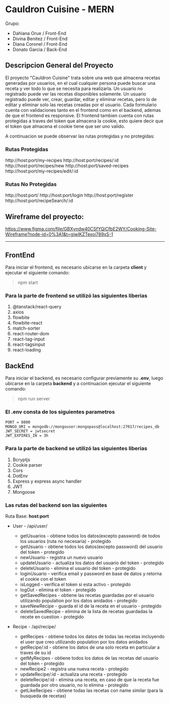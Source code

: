 # Cauldron Cuisine - MERN
Grupo:
- Dahiana Orue / Front-End
- Divina Benitez / Front-End
- Diana Coronel / Front-End 
- Donato Garcia / Back-End


## Descripcion General del Proyecto
El proyecto "Cauldron Cuisine" trata sobre una web que almacena recetas generadas por usuarios, en el cual cualquier persona puede buscar una receta y ver todo lo que se necesita para realizarla.
Un usuario no registrado puede ver las recetas disponibles solamente.
Un usuario registrado puede ver, crear, guardar, editar y eliminar recetas, pero lo de editar y eliminar solo las recetas creadas por el usuario.
Cada formulario cuenta con validaciones tanto en el frontend como en el backend, ademas de que el frontend es responsive.
El frontend tambien cuenta con rutas protegidas a traves del token que almacena la cookie, esto quiere decir que el token que almacena el cookie tiene que ser uno valido.

A continuacion se puede observar las rutas protegidas y no protegidas:

### Rutas Protegidas
http://host:port/my-recipes
http://host:port/recipes/:id
http://host:port/recipes/new
http://host:port/saved-recipes
http://host:port/my-recipes/edit/:id

### Rutas No Protegidas
http://host:port/
http://host:port/login
http://host:port/register
http://host:port/recipeSearch/:id

## Wireframe del proyecto:

https://www.figma.com/file/GBXyndw40CSfYQiCfbE2WY/Cooking-Site-Wireframe?node-id=0%3A1&t=giwIKZTexoi789xS-1


---------

## FrontEnd

Para iniciar el frontend, es necesario ubicarse en la carpeta **client** y ejecutar el siguiente comando:

> npm start

### Para la parte de frontend se utilizó las siguientes liberias
1. @tanstack/react-query
2. axios
3. flowbite
4. flowbite-react
5. match-sorter
6. react-router-dom
7. react-tag-input
8. react-tagsinput
9. react-loading



## BackEnd

Para iniciar el backend, es necesario configurar previamente su **.env**, luego ubicarse en la carpeta **backend** y a continuacion ejecutar el siguiente comando:

> npm run server

### El **.env** consta de los siguientes parametros

```
PORT = 8000
MONGO_URI = mongodb://mongouser:mongopass@localhost:27017/recipes_db
JWT_SECRET = jwtsecret
JWT_EXPIRES_IN = 3h
```

### Para la parte de backend se utilizó las siguientes liberias
1. Bcryptjs
2. Cookie parser
3. Cors
4. DotEnv
5. Express y express async handler
6. JWT
7. Mongoose


### Las rutas del backend son las siguientes

Ruta Base: **host:port**

- User - /api/user/
	* getUsuarios - obtiene todos los datos(excepto password) de todos los usuarios (ruta no necesaria) - protegido
	* getUsuario - obtiene todos los datos(excepto password) del usuario del token - protegido
	* newUsuario - registra un nuevo usuario
	* updateUsuario - actualiza los datos del usuario del token - protegido
	* deleteUsuario - elimina el usuario del token - protegido
	* loginUsuario - verifica email y password en base de datos y retorna el cookie con el token
	* isLogged - verifica el token si esta activo - protegido
	* logOut - elimina el token - protegido
	* getSavedRecipes - obtiene las recetas guardadas por el usuario utilizando population por los datos anidados - protegido
	* saveNewRecipe - guarda el id de la receta en el usuario - protegido
	* deleteSavedRecipe - elimina de la lista de recetas guardadas la recete en cuestion - protegido
	
- Recipe - /api/recipe/
	* getRecipes - obtiene todos los datos de todas las recetas incluyendo el user que creo utilizando population por los datos anidados
	* getRecipe/:id - obtiene los datos de una solo receta en particular a traves de su id
	* getMyRecipes - obtiene todos los datos de las recetas del usuario del token - protegido
	* newRecipe2 - registra una nueva receta - protegido
	* updateRecipe/:id - actualiza una receta - protegido
	* deleteRecipe/:id - elimina una receta, en caso de que la receta fue guardada por otro usuario, no lo elimina - protegido
	* getLikeRecipes - obtiene todas las recetas con name similar (para la busqueda de recetas) 

